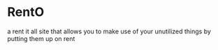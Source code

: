 # RentO
 a rent it all site that allows you to make use of your unutilized things by putting them up on rent
